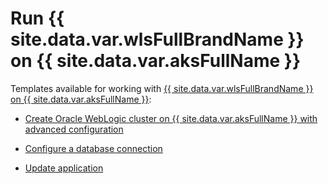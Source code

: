<!--
Copyright (c) 2021, Oracle and/or its affiliates.
Licensed under the Universal Permissive License v 1.0 as shown at https://oss.oracle.com/licenses/upl.
-->

# Run {{ site.data.var.wlsFullBrandName }} on {{ site.data.var.aksFullName }}

Templates available for working with [{{ site.data.var.wlsFullBrandName }} on {{ site.data.var.aksFullName }}](https://portal.azure.com/?feature.customPortal=false#create/oracle.20210620-wls-on-aks20210620-wls-on-aks):

* [Create Oracle WebLogic cluster on {{ site.data.var.aksFullName }} with advanced configuration](mainTemplate.md)

* [Configure a database connection](dbTemplate.md)

* [Update application](updateAppTemplate.md)